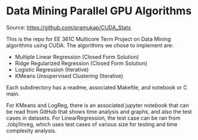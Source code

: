 # Data Mining Parallel GPU Algorithms

Source: https://github.com/pramukap/CUDA_Stats

This is the repo for EE 361C Multicore Term Project on Data Mining algorithms using CUDA. The algorithms we chose to implement are:
- Multiple Linear Regression (Closed Form Solution)
- Ridge Regularized Regression (Closed Form Solution)
- Logistic Regression (Iterative)
- KMeans Unsupervised Clustering (Iterative)

Each subdirectory has a readme, associated Makefile, and notebook or C main. 

For KMeans and LogReg, there is an associated jupyter notebook that can be read from GitHub that shows time analysis and graphs, and also the test cases in datasets. For LinearRegression, the test case can be ran from ./obj/linreg, which uses test cases of various size for testing and time complexity analysis. 
